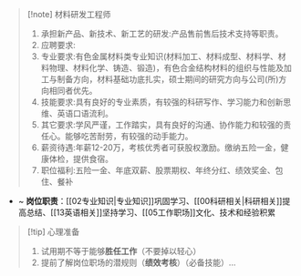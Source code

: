 > [!note] 材料研发工程师
> 1. 承担新产品、新技术、新工艺的研发:产品售前售后技术支持等职责。
> 2. 应聘要求: 
> 	1. 专业要求:有色金属材料类专业知识(材料加工、材料成型、材料学、材料物理、材料化学、铸造、锻造)，有色合金结构材料的组织与性能及加工与制备方向，材料基础功底扎实，硕士期间的研究方向与公司(所)方向相同者优先。
> 	2. 技能要求:具有良好的专业素质，有较强的科研写作、学习能力和创新思维、英语口语流利。 
> 	3. 其它要求:学风严谨，工作踏实，具有良好的沟通、协作能力和较强的责任心。能够吃苦耐劳，有较强的动手能力。
> 3. 薪资待遇:年薪12-20万，考核优秀者可获股权激励。缴纳五险一金，健康体检，提供食宿。 
> 4. 职位福利:五险一金、年底双薪、股票期权、年终分红、绩效奖金、包住、餐补

- ~ **岗位职责**：[[02专业知识|专业知识]]巩固学习、[[00科研相关|科研相关]]提高总结、[[13英语相关]]坚持学习、[[05工作职场]]文化、技术和经验积累
> [!tip] 心理准备
> 1. 试用期不等于能够**胜任工作**（不要掉以轻心）
> 2. 提前了解岗位职场的潜规则（**绩效考核**）（必备技能）...

